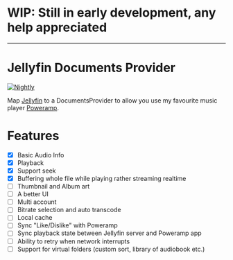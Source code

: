 # WIP: Still in early development, any help appreciated
---

# Jellyfin Documents Provider

[![Nightly](https://github.com/arnesacnussem/jellyfin-documents-provider/actions/workflows/main.yml/badge.svg)](https://github.com/arnesacnussem/jellyfin-documents-provider/releases)

Map [Jellyfin](https://jellyfin.org) to a DocumentsProvider to allow you use my favourite music
player [Poweramp](https://powerampapp.com).

# Features

- [x] Basic Audio Info
- [x] Playback
- [x] Support seek
- [x] Buffering whole file while playing rather streaming realtime
- [ ] Thumbnail and Album art
- [ ] A better UI
- [ ] Multi account
- [ ] Bitrate selection and auto transcode
- [ ] Local cache
- [ ] Sync "Like/Dislike" with Poweramp
- [ ] Sync playback state between Jellyfin server and Poweramp app
- [ ] Ability to retry when network interrupts
- [ ] Support for virtual folders (custom sort, library of audiobook etc.)
